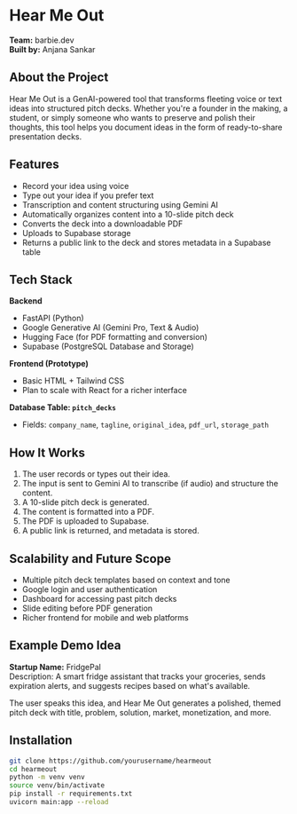 # Hear Me Out

**Team:** barbie.dev  
**Built by:** Anjana Sankar

## About the Project

Hear Me Out is a GenAI-powered tool that transforms fleeting voice or text ideas into structured pitch decks. Whether you're a founder in the making, a student, or simply someone who wants to preserve and polish their thoughts, this tool helps you document ideas in the form of ready-to-share presentation decks.

## Features

- Record your idea using voice
- Type out your idea if you prefer text
- Transcription and content structuring using Gemini AI
- Automatically organizes content into a 10-slide pitch deck
- Converts the deck into a downloadable PDF
- Uploads to Supabase storage
- Returns a public link to the deck and stores metadata in a Supabase table

## Tech Stack

**Backend**  
- FastAPI (Python)  
- Google Generative AI (Gemini Pro, Text & Audio)  
- Hugging Face (for PDF formatting and conversion)  
- Supabase (PostgreSQL Database and Storage)

**Frontend (Prototype)**  
- Basic HTML + Tailwind CSS  
- Plan to scale with React for a richer interface

**Database Table: `pitch_decks`**  
- Fields: `company_name`, `tagline`, `original_idea`, `pdf_url`, `storage_path`

## How It Works

1. The user records or types out their idea.
2. The input is sent to Gemini AI to transcribe (if audio) and structure the content.
3. A 10-slide pitch deck is generated.
4. The content is formatted into a PDF.
5. The PDF is uploaded to Supabase.
6. A public link is returned, and metadata is stored.

## Scalability and Future Scope

- Multiple pitch deck templates based on context and tone
- Google login and user authentication
- Dashboard for accessing past pitch decks
- Slide editing before PDF generation
- Richer frontend for mobile and web platforms

## Example Demo Idea

**Startup Name:** FridgePal  
Description: A smart fridge assistant that tracks your groceries, sends expiration alerts, and suggests recipes based on what's available.

The user speaks this idea, and Hear Me Out generates a polished, themed pitch deck with title, problem, solution, market, monetization, and more.

## Installation

```bash
git clone https://github.com/yourusername/hearmeout
cd hearmeout
python -m venv venv
source venv/bin/activate
pip install -r requirements.txt
uvicorn main:app --reload
```


